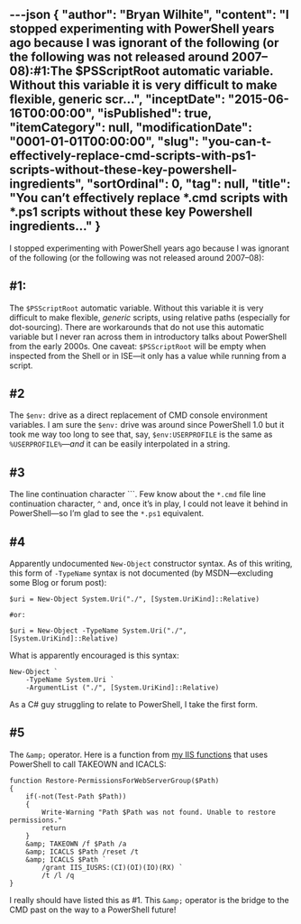 ---json
{
  "author": "Bryan Wilhite",
  "content": "I stopped experimenting with PowerShell years ago because I was ignorant of the following (or the following was not released around 2007–08):#1:The $PSScriptRoot automatic variable. Without this variable it is very difficult to make flexible, generic scr...",
  "inceptDate": "2015-06-16T00:00:00",
  "isPublished": true,
  "itemCategory": null,
  "modificationDate": "0001-01-01T00:00:00",
  "slug": "you-can-t-effectively-replace-cmd-scripts-with-ps1-scripts-without-these-key-powershell-ingredients",
  "sortOrdinal": 0,
  "tag": null,
  "title": "You can’t effectively replace *.cmd scripts with *.ps1 scripts without these key Powershell ingredients…"
}
---

I stopped experimenting with PowerShell years ago because I was ignorant of the following (or the following was not released around 2007–08):

## #1:

The `$PSScriptRoot` automatic variable. Without this variable it is very difficult to make flexible, *generic* scripts, using relative paths (especially for dot-sourcing). There are workarounds that do not use this automatic variable but I never ran across them in introductory talks about PowerShell from the early 2000s. One caveat: `$PSScriptRoot` will be empty when inspected from the Shell or in ISE—it only has a value while running from a script.

## #2

The `$env:` drive as a direct replacement of CMD console environment variables. I am sure the `$env:` drive was around since PowerShell 1.0 but it took me way too long to see that, say, `$env:USERPROFILE` is the same as `%USERPROFILE%`—*and* it can be easily interpolated in a string.

## #3

The line continuation character ```. Few know about the `*.cmd` file line continuation character, `^` and, once it’s in play, I could not leave it behind in PowerShell—so I’m glad to see the `*.ps1` equivalent.

## #4

Apparently undocumented `New-Object` constructor syntax. As of this writing, this form of `-TypeName` syntax is not documented (by MSDN—excluding some Blog or forum post):

    $uri = New-Object System.Uri("./", [System.UriKind]::Relative)

    #or:

    $uri = New-Object -TypeName System.Uri("./", [System.UriKind]::Relative)

What is apparently encouraged is this syntax:

    New-Object `
        -TypeName System.Uri `
        -ArgumentList ("./", [System.UriKind]::Relative)

As a C# guy struggling to relate to PowerShell, I take the first form.

## #5

The `&amp;` operator. Here is a function from [my IIS functions](https://gist.github.com/BryanWilhite/e54408801bc9bef3fc83) that uses PowerShell to call TAKEOWN and ICACLS:

    function Restore-PermissionsForWebServerGroup($Path)
    {
        if(-not(Test-Path $Path))
        {
            Write-Warning "Path $Path was not found. Unable to restore permissions."
            return
        }
        &amp; TAKEOWN /f $Path /a
        &amp; ICACLS $Path /reset /t
        &amp; ICACLS $Path `
            /grant IIS_IUSRS:(CI)(OI)(IO)(RX) `
            /t /l /q
    }

I really should have listed this as #1. This `&amp;` operator is the bridge to the CMD past on the way to a PowerShell future!
